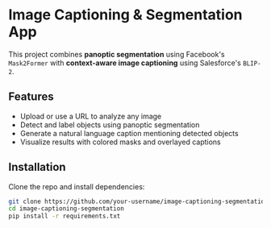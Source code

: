 # Image Captioning & Segmentation App

This project combines **panoptic segmentation** using Facebook's `Mask2Former` with **context-aware image captioning** using Salesforce's `BLIP-2`.

## Features

- Upload or use a URL to analyze any image
- Detect and label objects using panoptic segmentation
- Generate a natural language caption mentioning detected objects
- Visualize results with colored masks and overlayed captions

## Installation

Clone the repo and install dependencies:

```bash
git clone https://github.com/your-username/image-captioning-segmentation.git
cd image-captioning-segmentation
pip install -r requirements.txt
